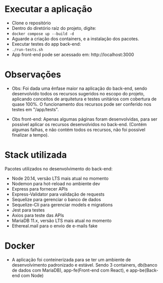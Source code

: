 
# Executar a aplicação

- Clone o repositório
- Dentro do diretório raíz do projeto, digite:
- ```docker compose up --build -d```
- Aguarde a criação dos containers, e a instalação dos pacotes.
- Executar testes do app back-end:
- ```./run-tests.sh```
- App front-end pode ser acessado em: http://localhost:3000

# Observações

- Obs: Foi dada uma ênfase maior na aplicação do back-end, sendo desenvolvido todos os recursos sugeridos no escopo do projeto, aplicando conceitos de arquitetura e testes unitários com cobertura de quase 100%. O funcionamento dos recursos pode ser conferido nos testes em "/app/tests".

- Obs front-end: Apenas algumas páginas foram desenvolvidas, para ser possível aplicar os recursos desenvolvidos no back-end. (Contém algumas falhas, e não contém todos os recursos, não foi possível finalizar a tempo).

# Stack utilizada

Pacotes utilizados no desenvolvimento do back-end:

- Node 20.14, versão LTS mais atual no momento
- Nodemon para hot-reload no ambiente dev
- Express para fornecer APIs
- Express-Validator para validação de requests
- Sequelize para gerenciar o banco de dados
- Sequelize-Cli para gerenciar models e migrations
- Jest para testes
- Axios para teste das APIs
- MariaDB 11.x, versão LTS mais atual no momento
- Ethereal.mail para o envio de e-mails fake

# Docker

- A aplicação foi conteinerizada para se ter um ambiente de desenvolvimento padronizado e estável. Sendo 3 containers, db(banco de dados com MariaDB), app-fe(Front-end com React), e app-be(Back-end com Node)
